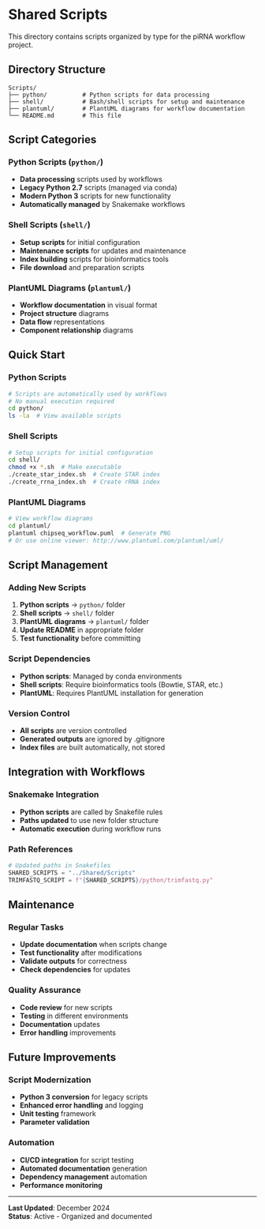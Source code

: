# Shared Scripts

This directory contains scripts organized by type for the piRNA workflow project.

## Directory Structure

```
Scripts/
├── python/          # Python scripts for data processing
├── shell/           # Bash/shell scripts for setup and maintenance
├── plantuml/        # PlantUML diagrams for workflow documentation
└── README.md        # This file
```

## Script Categories

### **Python Scripts** (`python/`)
- **Data processing** scripts used by workflows
- **Legacy Python 2.7** scripts (managed via conda)
- **Modern Python 3** scripts for new functionality
- **Automatically managed** by Snakemake workflows

### **Shell Scripts** (`shell/`)
- **Setup scripts** for initial configuration
- **Maintenance scripts** for updates and maintenance
- **Index building** scripts for bioinformatics tools
- **File download** and preparation scripts

### **PlantUML Diagrams** (`plantuml/`)
- **Workflow documentation** in visual format
- **Project structure** diagrams
- **Data flow** representations
- **Component relationship** diagrams

## Quick Start

### **Python Scripts**
```bash
# Scripts are automatically used by workflows
# No manual execution required
cd python/
ls -la  # View available scripts
```

### **Shell Scripts**
```bash
# Setup scripts for initial configuration
cd shell/
chmod +x *.sh  # Make executable
./create_star_index.sh  # Create STAR index
./create_rrna_index.sh  # Create rRNA index
```

### **PlantUML Diagrams**
```bash
# View workflow diagrams
cd plantuml/
plantuml chipseq_workflow.puml  # Generate PNG
# Or use online viewer: http://www.plantuml.com/plantuml/uml/
```

## Script Management

### **Adding New Scripts**
1. **Python scripts** → `python/` folder
2. **Shell scripts** → `shell/` folder
3. **PlantUML diagrams** → `plantuml/` folder
4. **Update README** in appropriate folder
5. **Test functionality** before committing

### **Script Dependencies**
- **Python scripts**: Managed by conda environments
- **Shell scripts**: Require bioinformatics tools (Bowtie, STAR, etc.)
- **PlantUML**: Requires PlantUML installation for generation

### **Version Control**
- **All scripts** are version controlled
- **Generated outputs** are ignored by .gitignore
- **Index files** are built automatically, not stored

## Integration with Workflows

### **Snakemake Integration**
- **Python scripts** are called by Snakefile rules
- **Paths updated** to use new folder structure
- **Automatic execution** during workflow runs

### **Path References**
```python
# Updated paths in Snakefiles
SHARED_SCRIPTS = "../Shared/Scripts"
TRIMFASTQ_SCRIPT = f"{SHARED_SCRIPTS}/python/trimfastq.py"
```

## Maintenance

### **Regular Tasks**
- **Update documentation** when scripts change
- **Test functionality** after modifications
- **Validate outputs** for correctness
- **Check dependencies** for updates

### **Quality Assurance**
- **Code review** for new scripts
- **Testing** in different environments
- **Documentation** updates
- **Error handling** improvements

## Future Improvements

### **Script Modernization**
- **Python 3 conversion** for legacy scripts
- **Enhanced error handling** and logging
- **Unit testing** framework
- **Parameter validation**

### **Automation**
- **CI/CD integration** for script testing
- **Automated documentation** generation
- **Dependency management** automation
- **Performance monitoring**

---

**Last Updated**: December 2024  
**Status**: Active - Organized and documented
